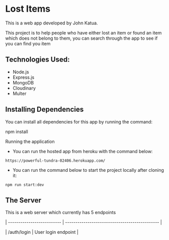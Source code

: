 # Lost Items

This is a web app developed by John Katua.

This project is to help people who have either lost an item or found an item which does not belong to them, you can search through the app to see if you can find you item

## Technologies Used:

  - Node.js
  - Express.js
  - MongoDB
  - Cloudinary
  - Multer

## Installing Dependencies

You can install all dependencies for this app by running the command:

npm install

Running the application

  - You can run the hosted app from heroku with the command below:

  `https://powerful-tundra-02406.herokuapp.com/`

  - You can run the command below to start the project locally after cloning it:

  `npm run start:dev`

## The Server

This is a web server which currently has 5 endpoints

  | -------------------------- | ---------------------------------------------- |

  | /auth/login                | User login endpoint |
